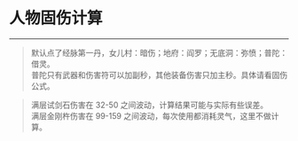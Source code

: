 # 人物固伤计算

---

> 默认点了经脉第一丹，女儿村：暗伤；地府：阎罗；无底洞：弥愤；普陀：借灵。  
> 普陀只有武器和伤害符可以加副秒，其他装备伤害只加主秒。具体请看固伤公式。

> 满层试剑石伤害在 32-50 之间波动，计算结果可能与实际有些误差。  
> 满层金刚杵伤害在 99-159 之间波动，每次使用都消耗灵气，这里不做计算。

<GuShang />
